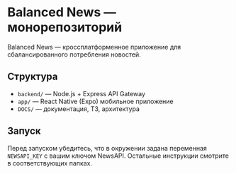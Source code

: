 # Balanced News — монорепозиторий

Balanced News — кроссплатформенное приложение для сбалансированного потребления новостей.

## Структура

- `backend/` — Node.js + Express API Gateway
- `app/` — React Native (Expo) мобильное приложение
- `DOCS/` — документация, ТЗ, архитектура

## Запуск

Перед запуском убедитесь, что в окружении задана переменная `NEWSAPI_KEY` 
с вашим ключом NewsAPI. Остальные инструкции смотрите в соответствующих 
папках.
